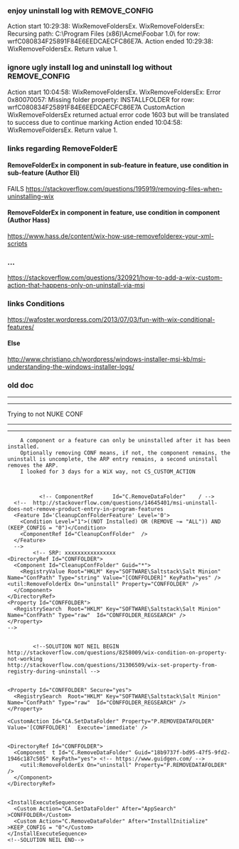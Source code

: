 ### enjoy uninstall log with REMOVE_CONFIG

Action start 10:29:38: WixRemoveFoldersEx.
WixRemoveFoldersEx:  Recursing path: C:\Program Files (x86)\Acme\Foobar 1.0\ for row: wrfC080834F25891F84E6EEDCAECFC86E7A.
Action ended 10:29:38: WixRemoveFoldersEx. Return value 1.

### ignore ugly install log and uninstall log without REMOVE_CONFIG

Action start 10:04:58: WixRemoveFoldersEx.
WixRemoveFoldersEx:  Error 0x80070057: Missing folder property: INSTALLFOLDER for row: wrfC080834F25891F84E6EEDCAECFC86E7A
CustomAction WixRemoveFoldersEx returned actual error code 1603 but will be translated to success due to continue marking
Action ended 10:04:58: WixRemoveFoldersEx. Return value 1.


### links regarding RemoveFolderE 

#### RemoveFolderEx in component in sub-feature in feature, use condition in sub-feature (Author Eli)

FAILS
https://stackoverflow.com/questions/195919/removing-files-when-uninstalling-wix


#### RemoveFolderEx in component  in feature, use condition in component (Author Hass)

https://www.hass.de/content/wix-how-use-removefolderex-your-xml-scripts

### ...

https://stackoverflow.com/questions/320921/how-to-add-a-wix-custom-action-that-happens-only-on-uninstall-via-msi

### links Conditions

https://wafoster.wordpress.com/2013/07/03/fun-with-wix-conditional-features/


#### Else
http://www.christiano.ch/wordpress/windows-installer-msi-kb/msi-understanding-the-windows-installer-logs/



### old doc

* * * * * * * * * * 
 * * * * * * * * * * 
  Trying to not NUKE CONF
 * * * * * * * * * * 
 * * * * * * * * * * 
		A component or a feature can only be uninstalled after it has been installed.
		Optionally removing CONF means, if not, the component remains, the uninstall is uncomplete, the ARP entry remains, a second uninstall removes the ARP.
		I looked for 3 days for a WiX way, not CS_CUSTOM_ACTION
		  
		
		
		      <!-- ComponentRef      Id="C.RemoveDataFolder"    / -->
      <!--  http://stackoverflow.com/questions/14645401/msi-uninstall-does-not-remove-product-entry-in-program-features 
      <Feature Id='CleanupConfFolderFeature' Level='0'>
        <Condition Level="1">((NOT Installed) OR (REMOVE ~= "ALL")) AND (KEEP_CONFIG = "0")</Condition>			
        <ComponentRef Id="CleanupConfFolder"  /> 
      </Feature>
      -->
		    <!-- SRP: xxxxxxxxxxxxxxxx
    <DirectoryRef Id="CONFFOLDER">
      <Component Id="CleanupConfFolder" Guid="*">
        <RegistryValue Root="HKLM" Key="SOFTWARE\Saltstack\Salt Minion" Name="ConfPath" Type="string" Value="[CONFFOLDER]" KeyPath="yes" /> <util:RemoveFolderEx On="uninstall" Property="CONFFOLDER" />
      </Component>
    </DirectoryRef>
    <Property Id="CONFFOLDER">
      <RegistrySearch  Root="HKLM" Key="SOFTWARE\Saltstack\Salt Minion" Name="ConfPath" Type="raw"  Id="CONFFOLDER_REGSEARCH" />
    </Property>
    -->
		
		
		    <!--SOLUTION NOT NEIL BEGIN             http://stackoverflow.com/questions/8258009/wix-condition-on-property-not-working 
    http://stackoverflow.com/questions/31306509/wix-set-property-from-registry-during-uninstall -->
    

    <Property Id="CONFFOLDER" Secure="yes">
      <RegistrySearch  Root="HKLM" Key="SOFTWARE\Saltstack\Salt Minion" Name="ConfPath" Type="raw"  Id="CONFFOLDER_REGSEARCH" />
    </Property>

    <CustomAction Id="CA.SetDataFolder" Property="P.REMOVEDATAFOLDER" Value='[CONFFOLDER]'  Execute='immediate' />
    

    <DirectoryRef Id="CONFFOLDER">
      <Component  t Id="C.RemoveDataFolder" Guid="18b9737f-bd95-47f5-9fd2-1946c187c505" KeyPath="yes"> <!-- https://www.guidgen.com/ -->
        <util:RemoveFolderEx On="uninstall" Property="P.REMOVEDATAFOLDER" />
      </Component>
    </DirectoryRef>


    <InstallExecuteSequence>
      <Custom Action="CA.SetDataFolder" After="AppSearch" >CONFFOLDER</Custom>
      <Custom Action="C.RemoveDataFolder" After="InstallInitialize" >KEEP_CONFIG = "0"</Custom>
    </InstallExecuteSequence>
    <!--SOLUTION NEIL END-->
		